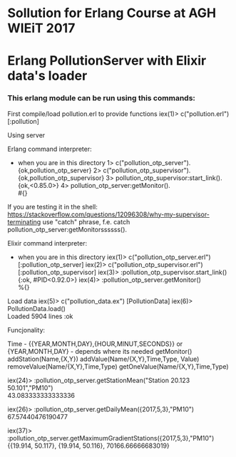 # Sollution for Erlang Course at AGH WIEiT 2017
# Erlang PollutionServer with Elixir data's loader

### This erlang module can be run using this commands:

First compile/load pollution.erl to provide functions
iex(1)> c("pollution.erl")
[:pollution]

Using server

Erlang command interpreter:
- when you are in this directory
1> c("pollution_otp_server").
{ok,pollution_otp_server}
2> c("pollution_otp_supervisor").
{ok,pollution_otp_supervisor}
3> pollution_otp_supervisor:start_link().
{ok,<0.85.0>}
4> pollution_otp_server:getMonitor().    
#{}

If you are testing it in the shell:
https://stackoverflow.com/questions/12096308/why-my-supervisor-terminating
use "catch" phrase, f.e. catch pollution_otp_server:getMonitorssssss().

Elixir command interpreter:
- when you are in this directory
iex(1)> c("pollution_otp_server.erl")
[:pollution_otp_server]
iex(2)> c("pollution_otp_supervisor.erl")
[:pollution_otp_supervisor]
iex(3)> :pollution_otp_supervisor.start_link()
{:ok, #PID<0.92.0>}
iex(4)> :pollution_otp_server.getMonitor()    
%{}


Load data
iex(5)> c("pollution_data.ex")
[PollutionData]
iex(6)> PollutionData.load()              
Loaded 5904 lines
:ok

Funcjonality:
 
Time - {{YEAR,MONTH,DAY},{HOUR,MINUT,SECONDS}} or {YEAR,MONTH,DAY} - depends where its needed
getMonitor()
addStation(Name,{X,Y})
addValue(Name/{X,Y},Time,Type, Value)
removeValue(Name/{X,Y},Time,Type)
getOneValue(Name/{X,Y},Time,Type)

iex(24)> :pollution_otp_server.getStationMean("Station 20.123 50.101","PM10")   
43.083333333333336

iex(26)> :pollution_otp_server.getDailyMean({2017,5,3},"PM10")       
67.57440476190477

iex(37)> :pollution_otp_server.getMaximumGradientStations({2017,5,3},"PM10")
{{19.914, 50.117}, {19.914, 50.116}, 70166.66666683019}


